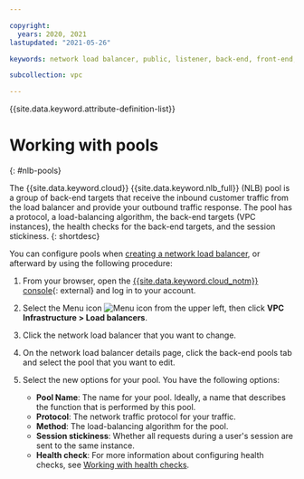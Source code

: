 ```yaml
---

copyright:
  years: 2020, 2021
lastupdated: "2021-05-26"

keywords: network load balancer, public, listener, back-end, front-end, pool, round-robin, weighted, connections, methods, policies, APIs, access, ports, vpc network

subcollection: vpc

---
```


{{site.data.keyword.attribute-definition-list}}

# Working with pools
{: #nlb-pools}

The {{site.data.keyword.cloud}} {{site.data.keyword.nlb_full}} (NLB) pool is a group of back-end targets that receive the inbound customer traffic from the load balancer and provide your outbound traffic response. The pool has a protocol, a load-balancing algorithm, the back-end targets (VPC instances), the health checks for the back-end targets, and the session stickiness.
{: shortdesc}

You can configure pools when [creating a network load balancer](/docs/vpc?topic=vpc-nlb-ui-creating-network-load-balancer), or afterward by using the following procedure:

1. From your browser, open the [{{site.data.keyword.cloud_notm}} console](/login){: external} and log in to your account.

1. Select the Menu icon ![Menu icon](../../icons/icon_hamburger.svg) from the upper left, then click **VPC Infrastructure > Load balancers**.

1. Click the network load balancer that you want to change.

1. On the network load balancer details page, click the back-end pools tab and select the pool that you want to edit.

1. Select the new options for your pool. You have the following options:

   *  **Pool Name**: The name for your pool. Ideally, a name that describes the function that is performed by this pool.
   * **Protocol**: The network traffic protocol for your traffic.
   * **Method**: The load-balancing algorithm for the pool.
   * **Session stickiness**: Whether all requests during a user's session are sent to the same instance.
   * **Health check**: For more information about configuring health checks, see [Working with health checks](/docs/vpc?topic=vpc-nlb-health-checks#nlb-health-checks).
